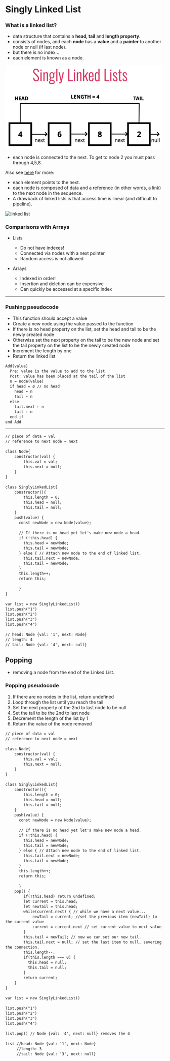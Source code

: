# Singly Linked List

### What is a linked list?

- data structure that contains a **head, tail** and **length property**.
- consists of nodes, and each **node** has a **value** and a **painter** to another node or null (if last node).
- but there is no index...
- each element is known as a node.

![linked list](/images/linkedlist.png)

- each node is connected to the next. To get to node 2 you must pass through 4,5,8.

Also see [here](https://github.com/trekhleb/javascript-algorithms/tree/master/src/data-structures/linked-list) for more:

- each element points to the next.
- each node is composed of data and a reference (in other words, a link) to the next node in the sequence.
- A drawback of linked lists is that access time is linear (and difficult to pipeline). 

![linked list](https://assets.digitalocean.com/articles/alligator/js/linked-lists-implementation/linked-list-insert.gif)

### Comparisons with Arrays
- Lists 
  - Do not have indexes!
  - Connected via nodes with a next pointer
  - Random access is not allowed

- Arrays
  - Indexed in order!
  - Insertion and deletion can be expensive
  - Can quickly be accessed at a specific index

---

### Pushing pseudocode

- This function should accept a value
- Create a new node using the value passed to the function
- If there is no head property on the list, set the head and tail to be the newly created node
- Otherwise set the next property on the tail to be the new node and set the tail property on the list to be the newly created node
- Increment the length by one
- Return the linked list

```
Add(value)
  Pre: value is the value to add to the list
  Post: value has been placed at the tail of the list
  n ← node(value)
  if head = ø // no head
    head ← n
    tail ← n
  else
    tail.next ← n
    tail ← n
  end if
end Add
```

---

```
// piece of data = val
// reference to next node = next

class Node{
    constructor(val) {
        this.val = val;
        this.next = null;
    }
}

class SinglyLinkedList{
    constructor(){
        this.length = 0;
        this.head = null;
        this.tail = null;
    }
    push(value) {
      const newNode = new Node(value);

      // If there is no head yet let's make new node a head.
      if (!this.head) {
        this.head = newNode;
        this.tail = newNode;
      } else { // Attach new node to the end of linked list.
        this.tail.next = newNode;
        this.tail = newNode;
      }
      this.length++;
      return this;
    
      }
}

var list = new SinglyLinkedList()
list.push("1")
list.push("2")
list.push("3")
list.push("4")

// head: Node {val: '1', next: Node}
// length: 4
// tail: Node {val: '4', next: null}
```

## Popping
- removing a node from the end of the Linked List.

### Popping pseudocode

1. If there are no nodes in the list, return undefined
1. Loop through the list until you reach the tail
1. Set the next property of the 2nd to last node to be null
1. Set the tail to be the 2nd to last node
1. Decrement the length of the list by 1
1. Return the value of the node removed

```
// piece of data = val
// reference to next node = next

class Node{
    constructor(val) {
        this.val = val;
        this.next = null;
    }
}

class SinglyLinkedList{
    constructor(){
        this.length = 0;
        this.head = null;
        this.tail = null;
    }
    push(value) {
      const newNode = new Node(value);

      // If there is no head yet let's make new node a head.
      if (!this.head) {
        this.head = newNode;
        this.tail = newNode;
      } else { // Attach new node to the end of linked list.
        this.tail.next = newNode;
        this.tail = newNode;
      }
      this.length++;
      return this;
    
      }
    pop() {
        if(!this.head) return undefined;
        let current = this.head;
        let newTail = this.head;
        while(current.next) { // while we have a next value...
            newTail = current; //set the previous item (newTail) to the current value
            current = current.next // set current value to next value
        }
        this.tail = newTail; // now we can set our new tail.
        this.tail.next = null; // set the last item to null, severing the connection.
        this.length--;
        if(this.length === 0) {
          this.head = null;
          this.tail = null;
        }
        return current;
    }
}

var list = new SinglyLinkedList()

list.push("1")
list.push("2")
list.push("3")
list.push("4")

list.pop() // Node {val: '4', next: null} removes the 4

list //head: Node {val: '1', next: Node}
     //length: 3
     //tail: Node {val: '3', next: null}
```
